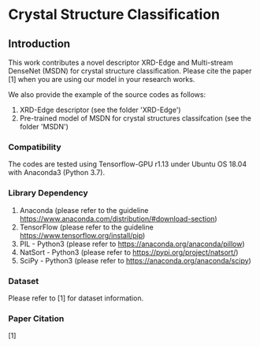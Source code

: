 # Crystal Structure Classification

## Introduction
This work contributes a novel descriptor XRD-Edge and Multi-stream DenseNet (MSDN) for crystal structure classification.
Please cite the paper [1] when you are using our model in your research works.

We also provide the example of the source codes as follows:
  1) XRD-Edge descriptor (see the folder 'XRD-Edge')
  2) Pre-trained model of MSDN for crystal structures classifcation (see the folder 'MSDN')

### Compatibility
The codes are tested using Tensorflow-GPU r1.13 under Ubuntu OS 18.04 with Anaconda3 (Python 3.7).

### Library Dependency
  1) Anaconda (please refer to the guideline https://www.anaconda.com/distribution/#download-section)
  2) TensorFlow (please refer to the guideline https://www.tensorflow.org/install/pip)
  3) PIL - Python3 (please refer to https://anaconda.org/anaconda/pillow)
  4) NatSort - Python3 (please refer to https://pypi.org/project/natsort/)
  5) SciPy - Python3 (please refer to https://anaconda.org/anaconda/scipy)

### Dataset
Please refer to [1] for dataset information.

### Paper Citation
  [1]
